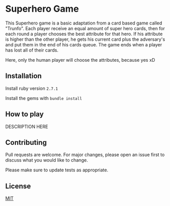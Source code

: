 # Superhero Game

This Superhero game is a basic adaptation from a card based game called "Trunfo". Each player receive an equal amount of super hero cards, then for each round a player chooses the best attribute for that hero. If his attribute is higher than the other player, he gets his current card plus the adversary's and put them in the end of his cards queue. The game ends when a player has lost all of their cards.

Here, only the human player will choose the attributes, because yes xD

## Installation

Install ruby version `2.7.1`

Install the gems with `bundle install`

## How to play

DESCRIPTION HERE

## Contributing
Pull requests are welcome. For major changes, please open an issue first to discuss what you would like to change.

Please make sure to update tests as appropriate.

## License
[MIT](https://choosealicense.com/licenses/mit/)
